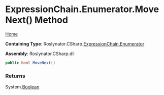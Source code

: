 # ExpressionChain\.Enumerator\.MoveNext\(\) Method

[Home](../../../../../README.md)

**Containing Type**: Roslynator\.CSharp\.[ExpressionChain.Enumerator](../README.md)

**Assembly**: Roslynator\.CSharp\.dll

```csharp
public bool MoveNext()
```

### Returns

System\.[Boolean](https://docs.microsoft.com/en-us/dotnet/api/system.boolean)

